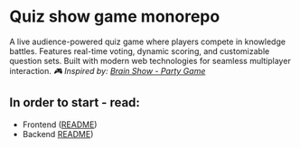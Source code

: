 # Quiz show game monorepo

A live audience-powered quiz game where players compete in knowledge battles. Features real-time voting, dynamic scoring, and customizable question sets. Built with modern web technologies for seamless multiplayer interaction.
_🎮 Inspired by: [ Brain Show - Party Game](https://store.steampowered.com/app/2235150/Brain_Show_Party_Game/)_

## In order to start - read:

- Frontend ([README](https://github.com/Darosss/Quiz-Show-Game-Monorepo/blob/main/frontend/README.md))
- Backend [README](https://github.com/Darosss/Quiz-Show-Game-Monorepo/blob/main/backend/README.md))
